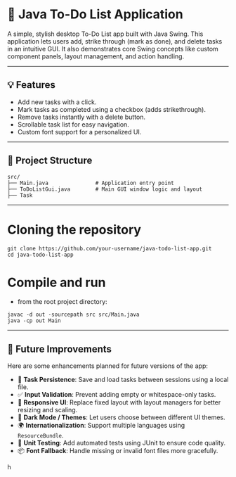 # 📝 Java To-Do List Application
A simple, stylish desktop To-Do List app built with Java Swing. This application lets users add, strike through (mark as done), and delete tasks in an intuitive GUI. It also demonstrates core Swing concepts like custom component panels, layout management, and action handling.

---
## 💡 Features
- Add new tasks with a click.
- Mark tasks as completed using a checkbox (adds strikethrough).
- Remove tasks instantly with a delete button.
- Scrollable task list for easy navigation.
- Custom font support for a personalized UI.
---
## 📁 Project Structure

```plaintext
src/
├── Main.java               # Application entry point
├── ToDoListGui.java        # Main GUI window logic and layout
├── Task
```
---
# Cloning the repository
```commandline
git clone https://github.com/your-username/java-todo-list-app.git
cd java-todo-list-app
```

# Compile and run
- from the root project directory:
```commandline
javac -d out -sourcepath src src/Main.java
java -cp out Main
```

---

## 🔧 Future Improvements

Here are some enhancements planned for future versions of the app:

- 💾 **Task Persistence**: Save and load tasks between sessions using a local file.
- ✅ **Input Validation**: Prevent adding empty or whitespace-only tasks.
- 🎨 **Responsive UI**: Replace fixed layout with layout managers for better resizing and scaling.
- 🌙 **Dark Mode / Themes**: Let users choose between different UI themes.
- 🌍 **Internationalization**: Support multiple languages using `ResourceBundle`.
- 🧪 **Unit Testing**: Add automated tests using JUnit to ensure code quality.
- 📦 **Font Fallback**: Handle missing or invalid font files more gracefully.

h 